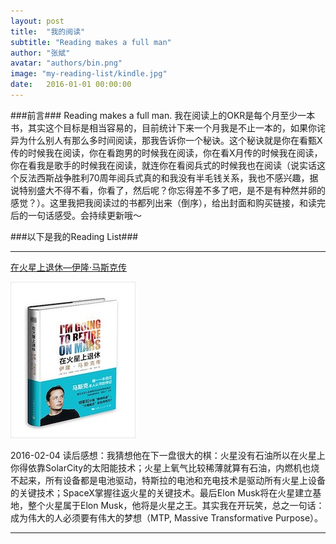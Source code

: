 ```yaml
---
layout: post
title:  "我的阅读"
subtitle: "Reading makes a full man"
author: "张斌"
avatar: "authors/bin.png"
image: "my-reading-list/kindle.jpg"
date:   2016-01-01 00:00:00
---
```


###前言###
Reading makes a full man. 我在阅读上的OKR是每个月至少一本书，其实这个目标是相当容易的，目前统计下来一个月我是不止一本的，如果你诧异为什么别人有那么多时间阅读，那我告诉你一个秘诀。这个秘诀就是你在看甄X传的时候我在阅读，你在看跑男的时候我在阅读，你在看X月传的时候我在阅读，你在看我是歌手的时候我在阅读，就连你在看阅兵式的时候我也在阅读（说实话这个反法西斯战争胜利70周年阅兵式真的和我没有半毛钱关系，我也不感兴趣，据说特别盛大不得不看，你看了，然后呢？你忘得差不多了吧，是不是有种然并卵的感觉？）。这里我把我阅读过的书都列出来（倒序），给出封面和购买链接，和读完后的一句话感受。会持续更新哦～

###以下是我的Reading List###

---

[在火星上退休—伊隆·马斯克传](http://www.amazon.cn/%E5%9C%A8%E7%81%AB%E6%98%9F%E4%B8%8A%E9%80%80%E4%BC%91-%E4%BC%8A%E9%9A%86%C2%B7%E9%A9%AC%E6%96%AF%E5%85%8B%E4%BC%A0-%E4%BA%9A%E5%BD%93%C2%B7%E6%9D%B0%E4%BD%9B%E9%80%8A/dp/B00XTH0LZ0/ref=sr_1_1?ie=UTF8&qid=1454662115&sr=8-1&keywords=%E5%9C%A8%E7%81%AB%E6%98%9F%E4%B8%8A%E9%80%80%E4%BC%91)

![](./content/images/my-reading-list/9787208128644.jpg)

2016-02-04 读后感想：我猜想他在下一盘很大的棋：火星没有石油所以在火星上你得依靠SolarCity的太阳能技术；火星上氧气比较稀薄就算有石油，内燃机也烧不起来，所有设备都是电池驱动，特斯拉的电池和充电技术是驱动所有火星上设备的关键技术；SpaceX掌握往返火星的关键技术。最后Elon Musk将在火星建立基地，整个火星属于Elon Musk，他将是火星之王。其实我在开玩笑，总之一句话：成为伟大的人必须要有伟大的梦想（MTP, Massive Transformative Purpose）。

---



